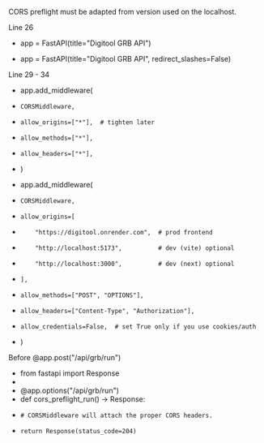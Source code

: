 CORS preflight must be adapted from version used on the localhost.

Line 26
- app = FastAPI(title="Digitool GRB API")
+ app = FastAPI(title="Digitool GRB API", redirect_slashes=False)

Line 29 - 34
- app.add_middleware(
-     CORSMiddleware,
-     allow_origins=["*"],  # tighten later
-     allow_methods=["*"],
-     allow_headers=["*"],
- )
+ app.add_middleware(
+     CORSMiddleware,
+     allow_origins=[
+         "https://digitool.onrender.com",  # prod frontend
+         "http://localhost:5173",          # dev (vite) optional
+         "http://localhost:3000",          # dev (next) optional
+     ],
+     allow_methods=["POST", "OPTIONS"],
+     allow_headers=["Content-Type", "Authorization"],
+     allow_credentials=False,  # set True only if you use cookies/auth
+ )

Before @app.post("/api/grb/run")
+ from fastapi import Response
+
+ @app.options("/api/grb/run")
+ def cors_preflight_run() -> Response:
+     # CORSMiddleware will attach the proper CORS headers.
+     return Response(status_code=204)
